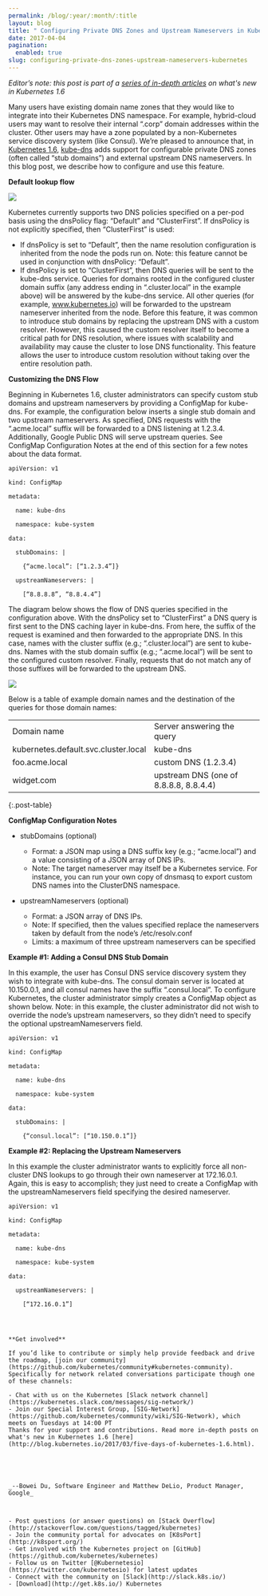 ```yaml
---
permalink: /blog/:year/:month/:title
layout: blog
title: " Configuring Private DNS Zones and Upstream Nameservers in Kubernetes "
date: 2017-04-04
pagination:
  enabled: true
slug: configuring-private-dns-zones-upstream-nameservers-kubernetes
---
```

_Editor’s note: this post is part of a [series of in-depth articles](http://blog.kubernetes.io/2017/03/five-days-of-kubernetes-1.6.html) on what's new in Kubernetes 1.6_  

Many users have existing domain name zones that they would like to integrate into their Kubernetes DNS namespace. For example, hybrid-cloud users may want to resolve their internal “.corp” domain addresses within the cluster. Other users may have a zone populated by a non-Kubernetes service discovery system (like Consul). We’re pleased to announce that, in [Kubernetes 1.6](http://blog.kubernetes.io/2017/03/kubernetes-1.6-multi-user-multi-workloads-at-scale.html), [kube-dns](https://kubernetes.io/docs/concepts/services-networking/dns-pod-service/) adds support for configurable private DNS zones (often called “stub domains”) and external upstream DNS nameservers. In this blog post, we describe how to configure and use this feature.  

**Default lookup flow**  


[![](https://2.bp.blogspot.com/-Jj4r6bGt1f8/WORRugYMobI/AAAAAAAABBE/HXH-wBGqweQcJbyQA3bqnUtYeN5aOtE9ACEw/s400/dns2.png)](https://2.bp.blogspot.com/-Jj4r6bGt1f8/WORRugYMobI/AAAAAAAABBE/HXH-wBGqweQcJbyQA3bqnUtYeN5aOtE9ACEw/s1600/dns2.png)

Kubernetes currently supports two DNS policies specified on a per-pod basis using the dnsPolicy flag: “Default” and “ClusterFirst”. If dnsPolicy is not explicitly specified, then “ClusterFirst” is used:  

- If dnsPolicy is set to “Default”, then the name resolution configuration is inherited from the node the pods run on. Note: this feature cannot be used in conjunction with dnsPolicy: “Default”.
- If dnsPolicy is set to “ClusterFirst”, then DNS queries will be sent to the kube-dns service. Queries for domains rooted in the configured cluster domain suffix (any address ending in “.cluster.local” in the example above) will be answered by the kube-dns service. All other queries (for example, www.kubernetes.io) will be forwarded to the upstream nameserver inherited from the node.
Before this feature, it was common to introduce stub domains by replacing the upstream DNS with a custom resolver. However, this caused the custom resolver itself to become a critical path for DNS resolution, where issues with scalability and availability may cause the cluster to lose DNS functionality. This feature allows the user to introduce custom resolution without taking over the entire resolution path.  

**Customizing the DNS Flow**  

Beginning in Kubernetes 1.6, cluster administrators can specify custom stub domains and upstream nameservers by providing a ConfigMap for kube-dns. For example, the configuration below inserts a single stub domain and two upstream nameservers. As specified, DNS requests with the “.acme.local” suffix will be forwarded to a DNS listening at 1.2.3.4. Additionally, Google Public DNS will serve upstream queries. See ConfigMap Configuration Notes at the end of this section for a few notes about the data format.  


```
apiVersion: v1

kind: ConfigMap

metadata:

  name: kube-dns

  namespace: kube-system

data:

  stubDomains: |

    {“acme.local”: [“1.2.3.4”]}

  upstreamNameservers: |

    [“8.8.8.8”, “8.8.4.4”]
 ```


The diagram below shows the flow of DNS queries specified in the configuration above. With the dnsPolicy set to “ClusterFirst” a DNS query is first sent to the DNS caching layer in kube-dns. From here, the suffix of the request is examined and then forwarded to the appropriate DNS.  In this case, names with the cluster suffix (e.g.; “.cluster.local”) are sent to kube-dns. Names with the stub domain suffix (e.g.; “.acme.local”) will be sent to the configured custom resolver. Finally, requests that do not match any of those suffixes will be forwarded to the upstream DNS.  

[![](https://1.bp.blogspot.com/-IeFx2Uuq_i0/WORRuQpxG_I/AAAAAAAABBA/g1P3ljd7YGYMShoHJnPRK1IfX5h3o9GvACEw/s400/dns.png)](https://1.bp.blogspot.com/-IeFx2Uuq_i0/WORRuQpxG_I/AAAAAAAABBA/g1P3ljd7YGYMShoHJnPRK1IfX5h3o9GvACEw/s1600/dns.png)


Below is a table of example domain names and the destination of the queries for those domain names:

| | |
|--|--|
| Domain name | Server answering the query |
| kubernetes.default.svc.cluster.local | kube-dns |
| foo.acme.local | custom DNS (1.2.3.4) |
| widget.com | upstream DNS (one of 8.8.8.8, 8.8.4.4) |
{:.post-table}


**ConfigMap Configuration Notes**

- stubDomains (optional)

  - Format: a JSON map using a DNS suffix key (e.g.; “acme.local”) and a value consisting of a JSON array of DNS IPs.
  - Note: The target nameserver may itself be a Kubernetes service. For instance, you can run your own copy of dnsmasq to export custom DNS names into the ClusterDNS namespace.
- upstreamNameservers (optional)

  - Format: a JSON array of DNS IPs.
  - Note: If specified, then the values specified replace the nameservers taken by default from the node’s /etc/resolv.conf
  - Limits: a maximum of three upstream nameservers can be specified

**Example #1: Adding a Consul DNS Stub Domain**



In this example, the user has Consul DNS service discovery system they wish to integrate with kube-dns. The consul domain server is located at 10.150.0.1, and all consul names have the suffix “.consul.local”.  To configure Kubernetes, the cluster administrator simply creates a ConfigMap object as shown below.  Note: in this example, the cluster administrator did not wish to override the node’s upstream nameservers, so they didn’t need to specify the optional upstreamNameservers field.  


```
apiVersion: v1

kind: ConfigMap

metadata:

  name: kube-dns

  namespace: kube-system

data:

  stubDomains: |

    {“consul.local”: [“10.150.0.1”]}
 ```



**Example #2: Replacing the Upstream Nameservers**



In this example the cluster administrator wants to explicitly force all non-cluster DNS lookups to go through their own nameserver at 172.16.0.1.  Again, this is easy to accomplish; they just need to create a ConfigMap with the upstreamNameservers field specifying the desired nameserver.  


```
apiVersion: v1

kind: ConfigMap

metadata:

  name: kube-dns

  namespace: kube-system

data:

  upstreamNameservers: |

    [“172.16.0.1”]




**Get involved**  

If you’d like to contribute or simply help provide feedback and drive the roadmap, [join our community](https://github.com/kubernetes/community#kubernetes-community). Specifically for network related conversations participate though one of these channels:  

- Chat with us on the Kubernetes [Slack network channel](https://kubernetes.slack.com/messages/sig-network/)
- Join our Special Interest Group, [SIG-Network](https://github.com/kubernetes/community/wiki/SIG-Network), which meets on Tuesdays at 14:00 PT
Thanks for your support and contributions. Read more in-depth posts on what's new in Kubernetes 1.6 [here](http://blog.kubernetes.io/2017/03/five-days-of-kubernetes-1.6.html).  





_--Bowei Du, Software Engineer and Matthew DeLio, Product Manager, Google_  



- Post questions (or answer questions) on [Stack Overflow](http://stackoverflow.com/questions/tagged/kubernetes)
- Join the community portal for advocates on [K8sPort](http://k8sport.org/)
- Get involved with the Kubernetes project on [GitHub](https://github.com/kubernetes/kubernetes)
- Follow us on Twitter [@Kubernetesio](https://twitter.com/kubernetesio) for latest updates
- Connect with the community on [Slack](http://slack.k8s.io/)
- [Download](http://get.k8s.io/) Kubernetes
